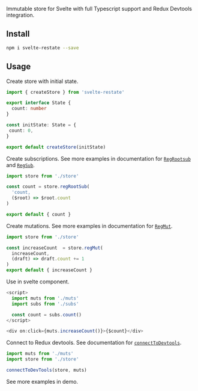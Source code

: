 Immutable store for Svelte with full Typescript support and Redux Devtools integration.

## Install

```sh
npm i svelte-restate --save
```

## Usage

Create store with initial state.
```typescript
import { createStore } from 'svelte-restate'

export interface State {
  count: number
}

const initState: State = {
 count: 0,
}

export default createStore(initState)
```

Create subscriptions. See more examples in documentation for [`RegRootsub`](#reg-root-sub) and [`RegSub`](#reg-sub).
```typescript
import store from './store'

const count = store.regRootSub(
  'count,
  ($root) => $root.count
)

export default { count }
```

Create mutations. See more examples in documentation for [`RegMut`](#reg-mut).
```ts
import store from './store'

const increaseCount  = store.regMut(
  increaseCount,
  (draft) => draft.count += 1
)
export default { increaseCount }
```

Use in svelte component.
```ts
<script>
  import muts from './muts'
  import subs from './subs'

  const count = subs.count()
</script>

<div on:click={muts.increaseCount()}>{$count}</div>
```

Connect to Redux devtools. See documentation for [`connectToDevtools`](#connect-to-devtools).
```ts
import muts from './muts'
import store from './store'

connectToDevTools(store, muts)
```

See more examples in demo.

